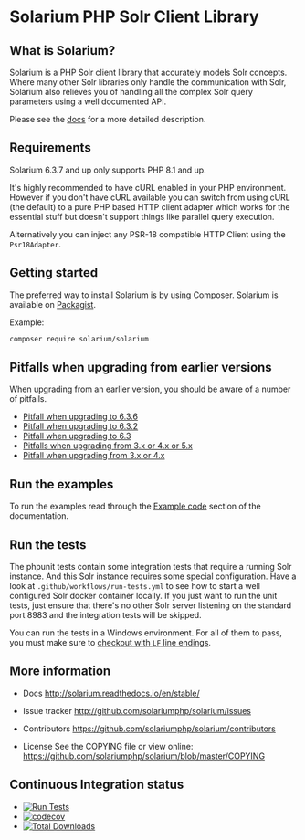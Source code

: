 # Solarium PHP Solr Client Library

## What is Solarium?

Solarium is a PHP Solr client library that accurately models Solr concepts. Where many other Solr libraries only handle
the communication with Solr, Solarium also relieves you of handling all the complex Solr query parameters using a
well documented API.

Please see the [docs](http://solarium.readthedocs.io/en/stable/) for a more detailed description.

## Requirements

Solarium 6.3.7 and up only supports PHP 8.1 and up.

It's highly recommended to have cURL enabled in your PHP environment. However if you don't have cURL available you can
switch from using cURL (the default) to a pure PHP based HTTP client adapter which works for the essential stuff but
doesn't support things like parallel query execution.

Alternatively you can inject any PSR-18 compatible HTTP Client using the `Psr18Adapter`.

## Getting started

The preferred way to install Solarium is by using Composer. Solarium is available on
[Packagist](https://packagist.org/packages/solarium/solarium).

Example:
```sh
composer require solarium/solarium
```

## Pitfalls when upgrading from earlier versions

When upgrading from an earlier version, you should be aware of a number of pitfalls.

* [Pitfall when upgrading to 6.3.6](https://solarium.readthedocs.io/en/stable/getting-started/#pitfall-when-upgrading-to-636)
* [Pitfall when upgrading to 6.3.2](https://solarium.readthedocs.io/en/stable/getting-started/#pitfall-when-upgrading-to-632)
* [Pitfall when upgrading to 6.3](https://solarium.readthedocs.io/en/stable/getting-started/#pitfall-when-upgrading-to-63)
* [Pitfalls when upgrading from 3.x or 4.x or 5.x](https://solarium.readthedocs.io/en/stable/getting-started/#pitfalls-when-upgrading-from-3x-or-4x-or-5x)
* [Pitfall when upgrading from 3.x or 4.x](https://solarium.readthedocs.io/en/stable/getting-started/#pitfall-when-upgrading-from-3x-or-4x)

## Run the examples

To run the examples read through the
[Example code](https://solarium.readthedocs.io/en/stable/getting-started/#example-code)
section of the documentation.

## Run the tests

The phpunit tests contain some integration tests that require a running Solr instance. And this Solr instance requires
some special configuration.
Have a look at `.github/workflows/run-tests.yml` to see how to start a well configured Solr docker container locally.
If you just want to run the unit tests, just ensure that there's no other Solr server listening on the standard port
8983 and the integration tests will be skipped.

You can run the tests in a Windows environment. For all of them to pass, you must make sure to
[checkout with `LF` line endings](https://docs.github.com/en/github/using-git/configuring-git-to-handle-line-endings).

## More information

* Docs
  http://solarium.readthedocs.io/en/stable/

* Issue tracker
  http://github.com/solariumphp/solarium/issues

* Contributors
  https://github.com/solariumphp/solarium/contributors

* License
  See the COPYING file or view online:
  https://github.com/solariumphp/solarium/blob/master/COPYING

## Continuous Integration status

* [![Run Tests](https://github.com/solariumphp/solarium/workflows/Run%20Tests/badge.svg)](https://github.com/solariumphp/solarium/actions)
* [![codecov](https://codecov.io/gh/solariumphp/solarium/branch/master/graph/badge.svg)](https://codecov.io/gh/solariumphp/solarium)
* [![Total Downloads](https://poser.pugx.org/solarium/solarium/downloads.svg)](https://packagist.org/packages/solarium/solarium)
